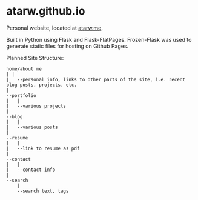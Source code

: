 # atarw.github.io
Personal website, located at [atarw.me](http://atarw.me).

Built in Python using Flask and Flask-FlatPages. Frozen-Flask was used to generate static files for hosting on Github Pages.

Planned Site Structure:

```
home/about me
| |
|	--personal info, links to other parts of the site, i.e. recent blog posts, projects, etc.
|
--portfolio
|	|
|	--various projects
|
--blog
|	|
|	--various posts
|
--resume
|	|
|	--link to resume as pdf
|
--contact
|	|
|	--contact info
|
--search
	|
	--search text, tags
```
